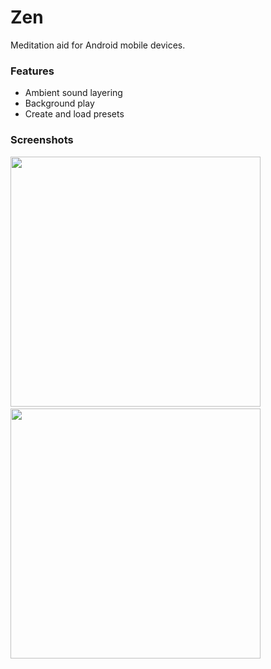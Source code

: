 # Zen

Meditation aid for Android mobile devices.

### Features
 - Ambient sound layering
 - Background play
 - Create and load presets

### Screenshots
<p float="left">
 <img src="https://user-images.githubusercontent.com/10072659/111080533-cf51d500-84f6-11eb-9016-8f31fd52af7c.jpg" width="400" />
 &nbsp;&nbsp;&nbsp;&nbsp;
 <img src="https://user-images.githubusercontent.com/10072659/111080536-d0830200-84f6-11eb-945f-be06a9b9b2c7.jpg" width="400" />
</p>
